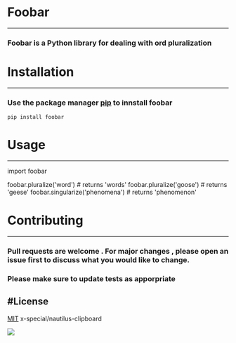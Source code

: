 # Foobar
---
### Foobar is a Python library for dealing with ord pluralization

# Installation
--- 
### Use the package manager [pip](https://pypi.org/project/pip/) to innstall foobar
`pip install foobar`

# Usage
---


import foobar

foobar.pluralize('word') # returns 'words'
foobar.pluralize('goose') # returns 'geese'
foobar.singularize('phenomena') # returns 'phenomenon'

# Contributing
---
### Pull requests are welcome . For major changes , please open an issue first to discuss what you would like to change.

### Please make sure to update tests as apporpriate

#License
---
[MIT](https://www.mit.edu/)
x-special/nautilus-clipboard

![](https://news.cgtn.com/news/2020-09-20/Spider-flower-The-flower-with-a-distinctive-display-TVYLozFKg0/img/9c42156e261a4d2282370c03fce43a0a/9c42156e261a4d2282370c03fce43a0a.jpeg)

